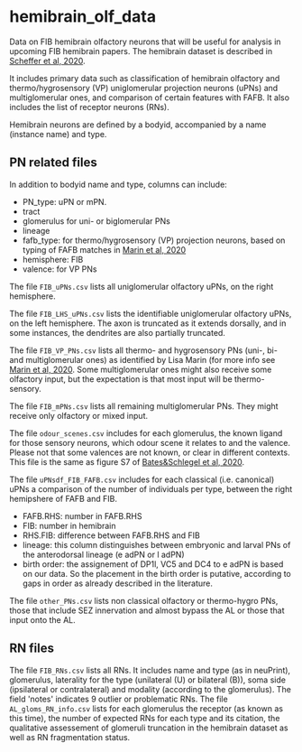 # hemibrain_olf_data
Data on FIB hemibrain olfactory neurons that will be useful for analysis in upcoming FIB hemibrain papers. The hemibrain dataset is described in [Scheffer et al, 2020](https://doi.org/10.7554/eLife.57443).

It includes primary data such as classification of hemibrain olfactory and thermo/hygrosensory (VP) uniglomerular projection neurons (uPNs) and multiglomerular ones, and comparison of certain features with FAFB. It also includes the list of receptor neurons (RNs). 

Hemibrain neurons are defined by a bodyid, accompanied by a name (instance name) and type.

## PN related files
In addition to bodyid name and type, columns can include:

* PN_type: uPN or mPN.
* tract
* glomerulus for uni- or biglomerular PNs
* lineage
* fafb_type: for thermo/hygrosensory (VP) projection neurons, based on typing of FAFB matches in [Marin et al, 2020](https://doi.org/10.1016/j.cub.2020.06.028)
* hemisphere: FIB
* valence: for VP PNs

The file `FIB_uPNs.csv` lists all uniglomerular olfactory uPNs, on the right hemisphere. 

The file `FIB_LHS_uPNs.csv` lists the identifiable uniglomerular olfactory uPNs, on the left hemisphere. The axon is truncated as it extends dorsally, and in some instances, the dendrites are also partially truncated.

The file `FIB_VP_PNs.csv` lists all thermo- and hygrosensory PNs (uni-, bi- and multiglomerular ones) as identified by Lisa Marin (for more info see [Marin et al, 2020](https://doi.org/10.1016/j.cub.2020.06.028). Some multiglomerular ones might also receive some olfactory input, but the expectation is that most input will be thermo-sensory. 

The file `FIB_mPNs.csv` lists all remaining multiglomerular PNs. They might receive only olfactory or mixed input.

The file `odour_scenes.csv` includes for each glomerulus, the known ligand for those sensory neurons, which odour scene it relates to and the valence. Please not that some valences are not known, or clear in different contexts. This file is the same as figure S7 of [Bates&Schlegel et al, 2020](https://doi.org/10.1016/j.cub.2020.06.042).

The file `uPNsdf_FIB_FAFB.csv` includes for each classical (i.e. canonical) uPNs a comparison of the number of individuals per type, between the right hemipshere of FAFB and FIB.
* FAFB.RHS: number in FAFB.RHS
* FIB: number in hemibrain
* RHS.FIB: difference between FAFB.RHS and FIB
* lineage: this column distinguishes between embryonic and larval PNs of the anterodorsal lineage (e adPN or l adPN)
* birth order: the assignement of DP1l, VC5 and DC4 to e adPN is based on our data. So the placement in the birth order is putative, according to gaps in order as already described in the literature.

The file `other_PNs.csv` lists non classical olfactory or thermo-hygro PNs, those that include SEZ innervation and almost bypass the AL or those that input onto the AL.

## RN files
The file `FIB_RNs.csv` lists all RNs. It includes name and type (as in neuPrint), glomerulus, laterality for the type (unilateral (U) or bilateral (B)), soma side (ipsilateral or contralateral) and modality (according to the glomerulus). The field 'notes' indicates 9 outlier or problematic RNs.
The file `AL_gloms_RN_info.csv` lists for each glomerulus the receptor (as known as this time), the number of expected RNs for each type and its citation, the qualitative assessement of glomeruli truncation in the hemibrain dataset as well as RN fragmentation status.
